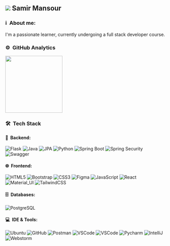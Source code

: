 <div>
  <h2> 
    <img src="https://www.mastechdigital.com/wp-content/uploads/2018/12/Blog-banner-new.jpg"> 
    Samir Mansour 
  </h2>
</div>

### ℹ️ &nbsp;About me:

I'm a passionate learner, currently undergoing a full stack developer course.

### ⚙️ &nbsp;GitHub Analytics

<p>
  <a href="https://github.com/smyrmnsr">
    <img height="180em" src="https://github-readme-stats-eight-theta.vercel.app/api/top-langs/?username=smyrmnsr&layout=compact&langs_count=8&theme=algolia"/>
  </a>
</p>

### 🛠 &nbsp;Tech Stack

#### 🔐 &nbsp;Backend: <br />

![Flask](https://img.shields.io/badge/-Flask-05122A?style=flat&logo=flask)
![Java](https://img.shields.io/badge/-Java-05122A?style=flat&logo=java&logoColor=FFA518)
![JPA](https://img.shields.io/badge/ORM-JPA-05122A?style=flat&logo)
![Python](https://img.shields.io/badge/-Python-05122A?style=flat&logo=python&logoColor=blue)
![Spring Boot](https://img.shields.io/badge/-SpringBoot-05122A?style=flat&logo=spring)
![Spring Security](https://img.shields.io/badge/-SpringSecurity-05122A?style=flat&logo=spring)
![Swagger](https://img.shields.io/badge/-Swagger-05122A?style=flat&logo=swagger)

#### 🌐 &nbsp;Frontend: <br />

![HTML5](https://img.shields.io/badge/-HTML5-black?style=flat&logo=html5&logoColor=white)
![Bootstrap](https://img.shields.io/badge/-Bootstrap-black?style=flat&logo=bootstrap)
![CSS3](https://img.shields.io/badge/-CSS-black?style=flat&logo=css3)
![Figma](https://img.shields.io/badge/-Figma-black?style=flat&logo=figma)
![JavaScript](https://img.shields.io/badge/-JavaScript-black?style=flat&logo=javascript)
![React](https://img.shields.io/badge/-React-black?style=flat&logo=react)
![Material_UI](https://img.shields.io/badge/-Material_UI-black?style=flat&logo=material-ui)
![TailwindCSS](https://img.shields.io/badge/-TailwindCSS-black?style=flat&logo=tailwindcss)

#### 🗄 &nbsp;Databases: <br />

![PostgreSQL](https://img.shields.io/badge/-PostgreSQL-05122A?style=flat&logo=postgresql)

#### 💻 &nbsp;IDE & Tools: <br />

![Ubuntu](https://img.shields.io/badge/-Ubuntu-black?style=flat-square&logo=ubuntu)
![GitHub](https://img.shields.io/badge/-GitHub-black?style=flat-square&logo=github)
![Postman](https://img.shields.io/badge/-Postman-black?style=flat-square&logo=postman)
![VSCode](https://img.shields.io/badge/IDE-VSCode-black?style=flat-square&logo=vscode)
![VSCode](https://img.shields.io/badge/IDE-VisualStudio-black?style=flat-square&logo=visualstudio)
![Pycharm](https://img.shields.io/badge/-PyCharm-black?style=flat-square&logo=pycharm)
![IntelliJ](https://img.shields.io/badge/IDE-IntelliJIDEA-black?style=flat-square&logo=intellij)
![Webstorm](https://img.shields.io/badge/IDE-Webstorm-black?style=flat-square&logo=webstorm)
